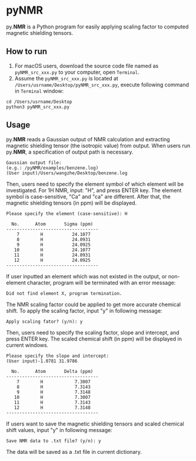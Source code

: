 # pyNMR

py.**NMR** is a Python program for easily applying scaling factor to computed magnetic shielding 
tensors.

## How to run

1. For macOS users, download the source code file named as `pyNMR_src_xxx.py` to your computer, open `Terminal`.
2. Assume the `pyNMR_src_xxx.py` is located at `/Users/usrname/Desktop/pyNMR_src_xxx.py`, execute following command in `Terminal` window:

```
cd /Users/usrname/Desktop
python3 pyNMR_src_xxx.py
```

## Usage

py.**NMR** reads a Gaussian output of NMR calculation and extracting magnetic shielding 
tensor (the isotropic value) from output. When users run py.**NMR**, a specification of output 
path is necessary.

```
Gaussian output file:
(e.g.: /pyNMR/examples/benzene.log)
(User input)/Users/wangzhe/Desktop/benzene.log 
```

Then, users need to specify the element symbol of which element will be investigated. For 1H NMR, 
input: "H", and press ENTER key. The element symbol is case-sensitive, "Ca" and "ca" are different. 
After that, the magnetic shielding tensors (in ppm) will be displayed.

```
Please specify the element (case-sensitive): H

  No.      Atom       Sigma (ppm)
-----------------------------------
    7        H           24.1077
    8        H           24.0931
    9        H           24.0925
   10        H           24.1077
   11        H           24.0931
   12        H           24.0925
-----------------------------------
```

If user inputted an element which was not existed in the output, or non-element character, program 
will be terminated with an error message:

```
Did not find element X, program termination.
```

The NMR scaling factor could be applied to get more accurate chemical shift. To apply the scaling factor, 
input "y" in following message:

```
Apply scaling fator? (y/n): y
```

Then, users need to specify the scaling factor, slope and intercept, and press ENTER key. The scaled chemical 
shift (in ppm) will be displayed in current windows.

```
Please specify the slope and intercept:
(User input)-1.0781 31.9786

  No.      Atom       Delta (ppm)
-----------------------------------
    7        H            7.3007
    8        H            7.3143
    9        H            7.3148
   10        H            7.3007
   11        H            7.3143
   12        H            7.3148
-----------------------------------
```

If users want to save the magnetic shielding tensors and scaled chemical shift values, input "y" in following message:

```
Save NMR data to .txt file? (y/n): y
```

The data will be saved as a .txt file in current dictionary.
